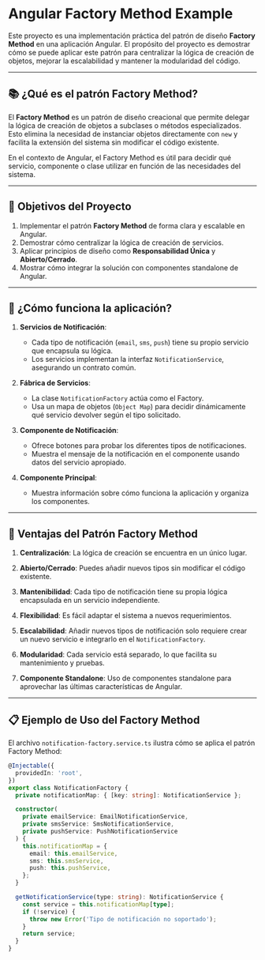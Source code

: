 # Angular Factory Method Example

Este proyecto es una implementación práctica del patrón de diseño **Factory Method** en una aplicación Angular. El propósito del proyecto es demostrar cómo se puede aplicar este patrón para centralizar la lógica de creación de objetos, mejorar la escalabilidad y mantener la modularidad del código.

---

## 📚 ¿Qué es el patrón Factory Method?

El **Factory Method** es un patrón de diseño creacional que permite delegar la lógica de creación de objetos a subclases o métodos especializados. Esto elimina la necesidad de instanciar objetos directamente con `new` y facilita la extensión del sistema sin modificar el código existente.

En el contexto de Angular, el Factory Method es útil para decidir qué servicio, componente o clase utilizar en función de las necesidades del sistema. 

---

## 🎯 Objetivos del Proyecto

1. Implementar el patrón **Factory Method** de forma clara y escalable en Angular.
2. Demostrar cómo centralizar la lógica de creación de servicios.
3. Aplicar principios de diseño como **Responsabilidad Única** y **Abierto/Cerrado**.
4. Mostrar cómo integrar la solución con componentes standalone de Angular.

---

## 🚀 ¿Cómo funciona la aplicación?

1. **Servicios de Notificación**:
   - Cada tipo de notificación (`email`, `sms`, `push`) tiene su propio servicio que encapsula su lógica.
   - Los servicios implementan la interfaz `NotificationService`, asegurando un contrato común.

2. **Fábrica de Servicios**:
   - La clase `NotificationFactory` actúa como el Factory.
   - Usa un mapa de objetos (`Object Map`) para decidir dinámicamente qué servicio devolver según el tipo solicitado.

3. **Componente de Notificación**:
   - Ofrece botones para probar los diferentes tipos de notificaciones.
   - Muestra el mensaje de la notificación en el componente usando datos del servicio apropiado.

4. **Componente Principal**:
   - Muestra información sobre cómo funciona la aplicación y organiza los componentes.

---

## 🌟 Ventajas del Patrón Factory Method

1. **Centralización**: 
   La lógica de creación se encuentra en un único lugar.
   
2. **Abierto/Cerrado**: 
   Puedes añadir nuevos tipos sin modificar el código existente.
   
3. **Mantenibilidad**: 
   Cada tipo de notificación tiene su propia lógica encapsulada en un servicio independiente.

4. **Flexibilidad**: 
   Es fácil adaptar el sistema a nuevos requerimientos.

5. **Escalabilidad**:
   Añadir nuevos tipos de notificación solo requiere crear un nuevo servicio e integrarlo en el `NotificationFactory`.

6. **Modularidad**: 
   Cada servicio está separado, lo que facilita su mantenimiento y pruebas.

7. **Componente Standalone**: 
   Uso de componentes standalone para aprovechar las últimas características de Angular.

---

## 📋 Ejemplo de Uso del Factory Method

El archivo `notification-factory.service.ts` ilustra cómo se aplica el patrón Factory Method:

```typescript
@Injectable({
  providedIn: 'root',
})
export class NotificationFactory {
  private notificationMap: { [key: string]: NotificationService };

  constructor(
    private emailService: EmailNotificationService,
    private smsService: SmsNotificationService,
    private pushService: PushNotificationService
  ) {
    this.notificationMap = {
      email: this.emailService,
      sms: this.smsService,
      push: this.pushService,
    };
  }

  getNotificationService(type: string): NotificationService {
    const service = this.notificationMap[type];
    if (!service) {
      throw new Error('Tipo de notificación no soportado');
    }
    return service;
  }
}
